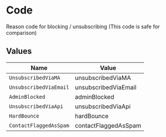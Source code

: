 # Code

Reason code for blocking / unsubscribing (This code is safe for comparison)


## Values

| Name                   | Value                  |
| ---------------------- | ---------------------- |
| `UnsubscribedViaMA`    | unsubscribedViaMA      |
| `UnsubscribedViaEmail` | unsubscribedViaEmail   |
| `AdminBlocked`         | adminBlocked           |
| `UnsubscribedViaApi`   | unsubscribedViaApi     |
| `HardBounce`           | hardBounce             |
| `ContactFlaggedAsSpam` | contactFlaggedAsSpam   |